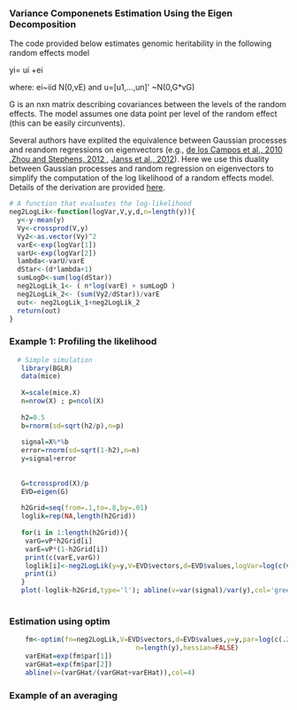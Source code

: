 ### Variance Componenets Estimation Using the Eigen Decomposition

The code provided below estimates genomic heritability in the following random effects model

   yi= ui +ei 
   
where: ei~iid N(0,vE)  and u=[u1,...,un]' ~N(0,G*vG)

G is an nxn matrix describing covariances between the levels of the random effects. The model assumes one data point per level of the random
effect (this can be easily circunvents).


Several authors have explited the equivalence between Gaussian processes and reandom regressions on eigenvectors (e.g., [de los Campos et al., 2010](http://www.ncbi.nlm.nih.gov/pubmed/20943010) ,[Zhou and Stephens, 2012 ](http://www.ncbi.nlm.nih.gov/pubmed/22706312?dopt=Abstract&holding=npg), [Janss et al., 2012](http://www.genetics.org/content/192/2/693.full.pdf)). Here we use this duality between Gaussian processes and random regression on eigenvectors to simplify the computation of the log likelihood of a random effects model. Details of the derivation are provided [here]().

```R
# A function that evaluates the log-likelihood
neg2LogLik<-function(logVar,V,y,d,n=length(y)){
  y<-y-mean(y)
  Vy<-crossprod(V,y)
  Vy2<-as.vector(Vy)^2
  varE<-exp(logVar[1])
  varU<-exp(logVar[2])
  lambda<-varU/varE
  dStar<-(d*lambda+1)
  sumLogD<-sum(log(dStar))
  neg2LogLik_1<- ( n*log(varE) + sumLogD )
  neg2LogLik_2<- (sum(Vy2/dStar))/varE
  out<- neg2LogLik_1+neg2LogLik_2
  return(out)
}

```

### Example 1: Profiling the likelihood

```R
  # Simple simulation
   library(BGLR)
   data(mice)
   
   X=scale(mice.X)
   n=nrow(X) ; p=ncol(X)
   
   h2=0.5
   b=rnorm(sd=sqrt(h2/p),n=p)
   
   signal=X%*%b
   error=rnorm(sd=sqrt(1-h2),n=n)
   y=signal+error
  
   
   G=tcrossprod(X)/p
   EVD=eigen(G)
  
   h2Grid=seq(from=.1,to=.8,by=.01)
   loglik=rep(NA,length(h2Grid))
  
   for(i in 1:length(h2Grid)){
    varG=vP*h2Grid[i]
    varE=vP*(1-h2Grid[i])
    print(c(varE,varG))
    loglik[i]<-neg2LogLik(y=y,V=EVD$vectors,d=EVD$values,logVar=log(c(varE,varG)))
    print(i)
   }
   plot(-loglik~h2Grid,type='l'); abline(v=var(signal)/var(y),col='green')
  
```
### Estimation using optim

```R
    fm<-optim(fn=neg2LogLik,V=EVD$vectors,d=EVD$values,y=y,par=log(c(.2,.8)),
                                n=length(y),hessian=FALSE) 
    varEHat=exp(fm$par[1])
    varGHat=exp(fm$par[2])
    abline(v=(varGHat/(varGHat+varEHat)),col=4)
```


###  Example of an averaging 

